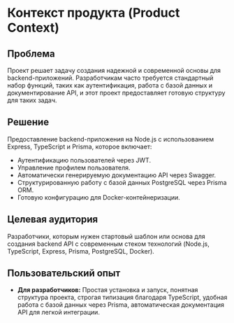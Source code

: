 # Контекст продукта (Product Context)

## Проблема

Проект решает задачу создания надежной и современной основы для backend-приложений. Разработчикам часто требуется стандартный набор функций, таких как аутентификация, работа с базой данных и документирование API, и этот проект предоставляет готовую структуру для таких задач.

## Решение

Предоставление backend-приложения на Node.js с использованием Express, TypeScript и Prisma, которое включает:
- Аутентификацию пользователей через JWT.
- Управление профилем пользователя.
- Автоматически генерируемую документацию API через Swagger.
- Структурированную работу с базой данных PostgreSQL через Prisma ORM.
- Готовую конфигурацию для Docker-контейнеризации.

## Целевая аудитория

Разработчики, которым нужен стартовый шаблон или основа для создания backend API с современным стеком технологий (Node.js, TypeScript, Express, Prisma, PostgreSQL, Docker).

## Пользовательский опыт

- **Для разработчиков:** Простая установка и запуск, понятная структура проекта, строгая типизация благодаря TypeScript, удобная работа с базой данных через Prisma, автоматическая документация API для легкой интеграции.
